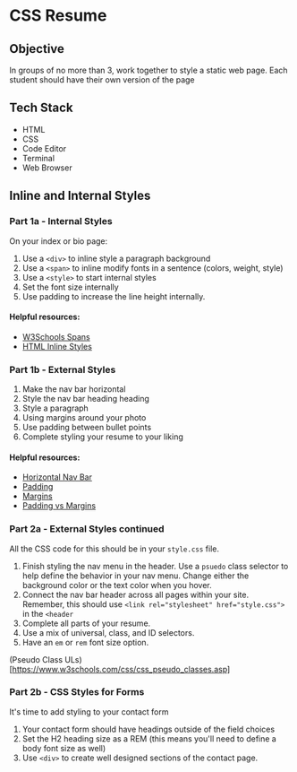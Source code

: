 # CSS Resume

## Objective

In groups of no more than 3, work together to style a static web page. Each student should have their own version of the page

## Tech Stack

* HTML
* CSS
* Code Editor
* Terminal
* Web Browser

## Inline and Internal Styles

### Part 1a - Internal Styles

On your index or bio page:

1. Use a `<div>` to inline style a paragraph background
2. Use a `<span>` to inline modify fonts in a sentence (colors, weight, style)
3. Use a `<style>` to start internal styles
4. Set the font size internally
5. Use padding to increase the line height internally.

#### Helpful resources:

* [W3Schools Spans](https://www.w3schools.com/html/html_blocks.asp)
* [HTML Inline Styles](https://www.w3schools.com/html/html_css.asp)

### Part 1b - External Styles
1. Make the nav bar horizontal
2. Style the nav bar heading heading
3. Style a paragraph
4. Using margins around your photo
5. Use padding between bullet points
6. Complete styling your resume to your liking

#### Helpful resources:

* [Horizontal Nav Bar](https://www.w3schools.com/css/css_navbar_horizontal.asp)
* [Padding](https://www.w3schools.com/css/css_padding.asp)
* [Margins](https://www.w3schools.com/css/css_margin.asp)
* [Padding vs Margins](https://blog.hubspot.com/website/css-margin-vs-padding#:~:text=What's%20the%20Difference%20Between%20Margin,and%20the%20content%20inside%20it.&text=In%20creating%20the%20gap%2C%20the,the%20border%20of%20an%20element.)


### Part 2a - External Styles continued
All the CSS code for this should be in your `style.css` file. 

1. Finish styling the nav menu in the header. Use a `psuedo` class selector to help define the behavior in your nav menu. Change either the background color or the text color when you hover. 
2. Connect the nav bar header across all pages within your site. Remember, this should use  `<link rel="stylesheet" href="style.css">` in the `<header`
3. Complete all parts of your resume.
4. Use a mix of universal, class, and ID selectors.
5. Have an `em` or `rem` font size option.

(Pseudo Class ULs)[https://www.w3schools.com/css/css_pseudo_classes.asp]


### Part 2b - CSS Styles for Forms
It's time to add styling to your contact form

1. Your contact form should have headings outside of the field choices
2. Set the H2 heading size as a REM (this means you'll need to define a body font size as well)
3. Use `<div>` to create well designed sections of the contact page.
